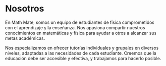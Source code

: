 # Nosotros

En Math Mate, somos un equipo de estudiantes de física comprometidos con el aprendizaje y la enseñanza. Nos apasiona compartir nuestros conocimientos en matemáticas y física para ayudar a otros a alcanzar sus metas académicas. 

Nos especializamos en ofrecer tutorías individuales y grupales en diversos niveles, adaptadas a las necesidades de cada estudiante. Creemos que la educación debe ser accesible y efectiva, y trabajamos para hacerlo posible.
